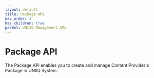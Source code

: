```yaml
---
layout: default
title: Package API
nav_order: 3
has_children: true
parent: UNIIQ Management API
---
```


# Package API

The Package API enables you to create and manage Content Provider's Package in UNIIQ System.
